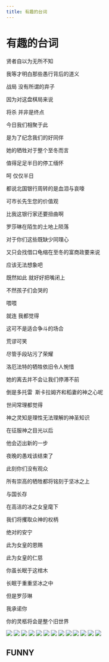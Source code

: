 ```yaml
---
title: 有趣的台词
---
```

# 有趣的台词

贤者自以为无所不知

我等才明白那些愚行背后的道义

战局 没有所谓的弃子

因为对这盘棋局来说

将杀 并非是终点

今日我们相聚于此

是为了纪念我们的好同伴

她的牺牲对于整个至冬而言

值得足足半日的停工缅怀

呵 仅仅半日

都说北国银行周转的是血泪与哀嚎

可市长先生您的价值观

比我这银行家还要扭曲啊

罗莎琳在陌生的土地上陨落

对于你们这些既缺少同理心

又只会找借口龟缩在至冬的富商政要来说

应该无法想象吧

既然如此 就好好把嘴闭上

不然孩子们会哭的

喂喂

就连 我都觉得

这可不是适合争斗的场合

荒谬可笑

尽管手段玷污了荣耀

洛厄法特的牺牲依旧令人惋惜

她的离去并不会让我们停滞不前

倒是多托雷  斯卡拉姆齐和稻妻的神之心呢

世间常理都觉得

神之灵知是理性无法理解的神圣知识

在征服神之目光以后

他会迈出新的一步

夜晚的愚戏该结束了

此刻你们没有观众

所有崇高的牺牲都将铭刻于坚冰之上

与国长存

在高洁的冰之女皇麾下

我们将攫取众神的权柄

绝对的安宁

此为女皇的恩赐

此为女皇的仁慈

你虽长眠于这棺木

长眠于重重坚冰之中

但是罗莎琳

我承诺你

你的灵柩将会是整个旧世界

![](/image/genshin/dialog/20220611155502.png?raw=true)
![](/image/genshin/dialog/202206111555021.png?raw=true)
![](/image/genshin/dialog/202206111555022.png?raw=true)
![](/image/genshin/dialog/202206111555023.png?raw=true)
![](/image/genshin/dialog/202206111555024.png?raw=true)
![](/image/genshin/dialog/20220709135902.png?raw=true)
![](/image/genshin/dialog/9CE90EF3-4206-47C1-A777-FB947AE6B5AD.jpeg?raw=true)
![](/image/genshin/dialog/C9A7CC41-3F8C-48D0-800D-DB1B58E0F25F.jpeg?raw=true)
![](/image/genshin/dialog/1.png?raw=true)
![](/image/genshin/dialog/1.jpg?raw=true)
![](/image/genshin/dialog/2.jpg?raw=true)
![](/image/genshin/dialog/3.jpg?raw=true)
![](/image/genshin/dialog/4.jpg?raw=true)

## FUNNY

<span v-for="i in 20">
    <img :src="'/image/genshin/dialog/funny/' + i +'.jpg?raw=true'">
</span>

